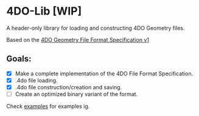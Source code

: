 # 4DO-Lib [WIP]
A header-only library for loading and constructing 4DO Geometry files.

Based on the [4DO Geometry File Format Specification v1](https://github.com/HoxelDraw/4DO-Specification/tree/spec-version-1)

## Goals:
- [x] Make a complete implementation of the 4DO File Format Specification.
- [x] .4do file loading.
- [x] .4do file construction/creation and saving.
- [ ] Create an optimized binary variant of the format.

Check [examples](./examples) for examples ig.
